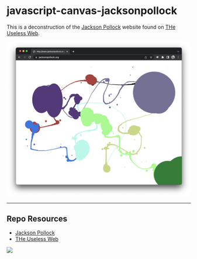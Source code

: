 # javascript-canvas-jacksonpollock

This is a deconstruction of the [Jackson Pollock](https://jacksonpollock.org/) website found on [THe Useless Web](https://theuselessweb.com/).

![Jackson Pollock - The Useless Web](_readme/screenshot-jacksonpollock.png)

***

## Repo Resources

* [Jackson Pollock]([https://tailwindcss.com/](https://jacksonpollock.org/))
* [THe Useless Web](https://theuselessweb.com/)

<a href="https://codeadam.ca">
<img src="https://codeadam.ca/images/code-block.png" width="100">
</a>
